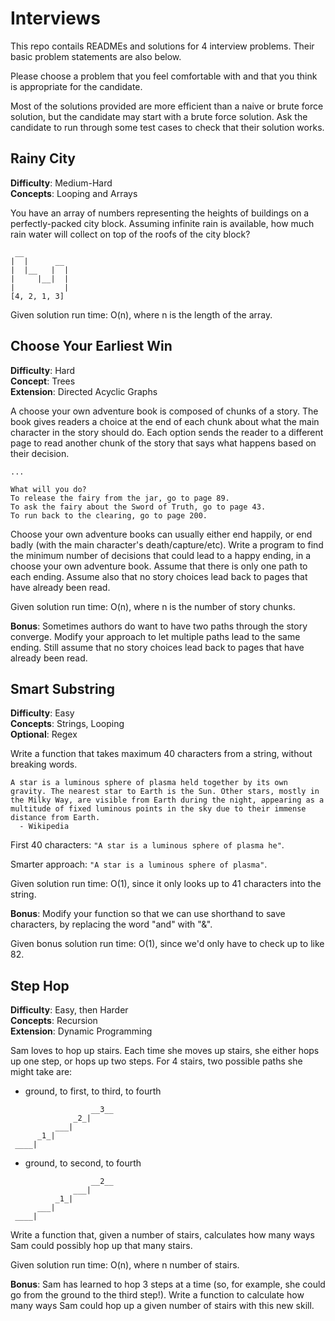 # Interviews

This repo contails READMEs and solutions for 4 interview problems. Their basic problem statements are also below.

Please choose a problem that you feel comfortable with and that you think is appropriate for the candidate. 

Most of the solutions provided are more efficient than a naive or brute force solution, but the candidate may start with a brute force solution. Ask the candidate to run through some test cases to check that their solution works.


## Rainy City

**Difficulty**: Medium-Hard    
**Concepts**: Looping and Arrays

You have an array of numbers representing the heights of buildings on a perfectly-packed city block.  Assuming infinite rain is available, how much rain water will collect on top of the roofs of the city block?

```
 __
|  |      __
|  |__   |  |
|     |__|  |
|           |
[4, 2, 1, 3]
```

Given solution run time: O(n), where n is the length of the array.



## Choose Your Earliest Win

**Difficulty**: Hard    
**Concept**: Trees     
**Extension**: Directed Acyclic Graphs   

A choose your own adventure book is composed of chunks of a story.   The book gives readers a choice at the end of each chunk about what the main character in the story should do.  Each option sends the reader to a different page to read another chunk of the story that says what happens based on their decision.

```
...

What will you do?
To release the fairy from the jar, go to page 89.
To ask the fairy about the Sword of Truth, go to page 43.
To run back to the clearing, go to page 200.
```

Choose your own adventure books can usually either end happily, or end badly (with the main character's death/capture/etc).  Write a program to find the minimum number of decisions that could lead to a happy ending, in a choose your own adventure book. Assume that there is only one path to each ending.  Assume also that no story choices lead back to pages that have already been read.

Given solution run time: O(n), where n is the number of story chunks.  

**Bonus**: Sometimes authors do want to have two paths through the story converge. Modify your approach to let multiple paths lead to the same ending. Still assume that no story choices lead back to pages that have already been read.


## Smart Substring

**Difficulty**: Easy   
**Concepts**: Strings, Looping   
**Optional**: Regex   

Write a function that takes maximum 40 characters from a string, without breaking words.  

```
A star is a luminous sphere of plasma held together by its own gravity. The nearest star to Earth is the Sun. Other stars, mostly in the Milky Way, are visible from Earth during the night, appearing as a multitude of fixed luminous points in the sky due to their immense distance from Earth.
  - Wikipedia
```
First 40 characters: `"A star is a luminous sphere of plasma he"`.

Smarter approach: `"A star is a luminous sphere of plasma"`.


Given solution run time: O(1), since it only looks up to 41 characters into the string.  

**Bonus**: Modify your function so that we can use shorthand to save characters, by replacing the word "and" with "&".


Given bonus solution run time: O(1), since we'd only have to check up to like 82.



## Step Hop

**Difficulty**: Easy, then Harder   
**Concepts**: Recursion   
**Extension**: Dynamic Programming  

Sam loves to hop up stairs. Each time she moves up stairs, she either hops up one step, or hops up two steps.  For 4 stairs, two possible paths she might take are:


* ground, to first, to third, to fourth
```
                  __3__
              _2_|
          ___|
      _1_|
 ____|
```

* ground, to second, to fourth
```
                  __2__
              ___|
          _1_|
      ___|
 ____|
```

Write a function that, given a number of stairs, calculates how many ways Sam could possibly hop up that many stairs. 


Given solution run time: O(n), where n number of stairs.  

**Bonus**: Sam has learned to hop 3 steps at a time (so, for example, she could go from the ground to the third step!).  Write a function to calculate how many ways Sam could hop up a given number of stairs with this new skill.
